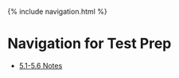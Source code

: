 {% include navigation.html %}


# Navigation for Test Prep

- [5.1-5.6 Notes](https://ad1616.github.io/ADtri3python/prepStuff/5notes)
